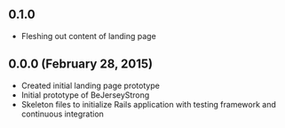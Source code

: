 ## 0.1.0

- Fleshing out content of landing page

## 0.0.0 (February 28, 2015)

- Created initial landing page prototype
- Initial prototype of BeJerseyStrong
- Skeleton files to initialize Rails application with testing framework and continuous integration
